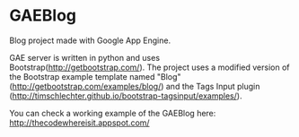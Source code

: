GAEBlog
=======

Blog project made with Google App Engine.
 
GAE server is written in python and uses Bootstrap(http://getbootstrap.com/). The project uses a modified version of the Bootstrap example template named "Blog"(http://getbootstrap.com/examples/blog/) and the Tags Input plugin (http://timschlechter.github.io/bootstrap-tagsinput/examples/).

You can check a working example of the GAEBlog here: http://thecodewhereisit.appspot.com/
